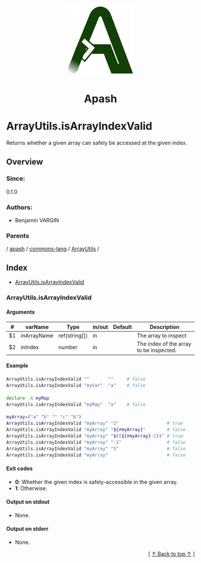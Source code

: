 
<div align='center' id='apash-top'>
  <a href='https://github.com/hastec-fr/apash'>
    <img alt='apash-logo' src='../../../../../../../assets/apash-logo.svg'/>
  </a>

  # Apash
</div>

# ArrayUtils.isArrayIndexValid

Returns whether a given array can safely be accessed at the given index.

## Overview

### Since:
0.1.0

### Authors:
* Benjamin VARGIN

### Parents
<!-- apash.parentBegin -->
[](../../../../.md) / [apash](../../../apash.md) / [commons-lang](../../commons-lang.md) / [ArrayUtils](../ArrayUtils.md) / 
<!-- apash.parentEnd -->

## Index

* [ArrayUtils.isArrayIndexValid](#arrayutilsisarrayindexvalid)

### ArrayUtils.isArrayIndexValid

#### Arguments
| #      | varName        | Type          | in/out   | Default    | Description                          |
|--------|----------------|---------------|----------|------------|--------------------------------------|
| $1     | inArrayName    | ref(string[]) | in       |            | The array to inspect                 |
| $2     | inIndex        | number        | in       |            | The index of the array to be inspected.  |

#### Example
```bash
ArrayUtils.isArrayIndexValid ""       ""     # false
ArrayUtils.isArrayIndexValid "myVar"  "a"    # false

declare -A myMap
ArrayUtils.isArrayIndexValid "myMap"  "a"    # false

myArray=("a" "b" "" "c" "b")
ArrayUtils.isArrayIndexValid "myArray" "1"                  # true
ArrayUtils.isArrayIndexValid "myArray" "${#myArray}"        # false
ArrayUtils.isArrayIndexValid "myArray" "$((${#myArray}-1))" # true
ArrayUtils.isArrayIndexValid "myArray" "-1"                 # false
ArrayUtils.isArrayIndexValid "myArray" "5"                  # false
ArrayUtils.isArrayIndexValid "myArray"                      # false
```

#### Exit codes

* **0**: Whether the given index is safely-accessible in the given array.
* **1**: Otherwise.

#### Output on stdout

* None.

#### Output on stderr

* None.


  <div align='right'>[ <a href='#apash-top'>↑ Back to top ↑</a> ]</div>


